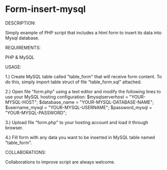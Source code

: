 # Form-insert-mysql

DESCRIPTION:

Simply example of PHP script that includes a html form to insert its data into Mysql database.

REQUIREMENTS:

PHP & MySQL

USAGE:

1.) Create MySQL table called "table_form" that will receive form content. To do this, simply
import table struct of file “table_form.sql” attached.

2.) Open file "form.php" using a text editor and modify the following lines to use your MySQL
hosting configuration:
$mysqlserverhost = "YOUR-MYSQL-HOST";
$database_name = "YOUR-MYSQL-DATABASE-NAME";
$username_mysql = "YOUR-MYSQL-USERNAME";
$password_mysql = "YOUR-MYSQL-PASSWORD";

3.) Upload file "form.php" to your hosting account and load it through browser.

4.) Fill form with any data you want to be inserted in MySQL table named "table_form".

COLLABORATIONS:

Collaborations to improve script are always welcome.

